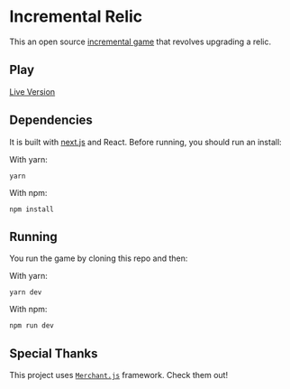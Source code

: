 # Incremental Relic

This an open source [incremental game](https://en.wikipedia.org/wiki/Incremental_game)
that revolves upgrading a relic.


## Play
[Live Version](https://incrementalrelic.github.io/incrementalrelic/)

## Dependencies

It is built with [next.js](https://github.com/zeit/next.js/) and
React. Before running, you should run an install:

With yarn:

```
yarn
```

With npm:

```
npm install
```

## Running

You run the game by cloning this repo and
then:

With yarn:

```
yarn dev
```

With npm:

```
npm run dev
```

## Special Thanks

This project uses [`Merchant.js`](https://github.com/Flaque/merchant.js) framework. Check them out! 
